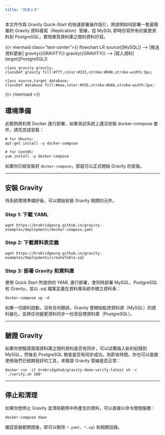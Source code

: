 ```yaml
---
title: "快速上手"
---
```


本文件作爲 Gravity Quick-Start 的快速部署操作指引，將說明如何部署一套最簡單的 Gravity 資料複寫（Replication）管線，從 MySQL 即時抄寫所有的變更資料到 PostgreSQL，實現異質資料庫之間的資料抄寫。

{{< mermaid class="text-center">}}
flowchart LR
	source([MySQL]) --> |推送資料更新| gravity{{GRAVITY}}
	gravity{{GRAVITY}} --> |寫入資料| target([PostgreSQL])

	class gravity gravity;
	classDef gravity fill:#fff,color:#333,stroke:#b00,stroke-width:3px;

	class source,target database;
	classDef database fill:#eee,color:#555,stroke:#bbb,stroke-width:2px;
{{< /mermaid >}}

## 環境準備

此範例將利用 Docker 進行部署，如果測試系統上還沒安裝 docker-compose 套件，請先完成安裝：

```shell
# for Ubuntu:
apt-get install -y docker-compose

# for CentOS:
yum install -y docker-compose
```

如果你已經安裝好 `docker-compose`，那就可以正式開始 Gravity 的安裝。

---

## 安裝 Gravity

待系統環境準備好後，可以開始安裝 Gravity 相關的元件。

### Step 1: 下載 YAML

```shell
wget https://brobridgeorg.github.io/gravity-examples/deployments/docker-compose.yaml
```

### Step 2: 下載資料表定義

```shell
wget https://brobridgeorg.github.io/gravity-examples/deployments/createTable.sql
```

### Step 3: 部署 Gravity 和資料庫

使用 Quick Start 所提供的 YAML 進行部署，會同時部署 MySQL、PostgreSQL 和 Gravity，並以 .sql 檔案定義在資料庫系統中建立資料表：

```shell
docker-compose up -d
```

如果一切順利啟動，沒有任何錯誤，Gravity 會開始監控資料源（MySQL）的資料變化，並將任何變更資料同步一份至目標資料庫（PostgreSQL）。

---

## 驗證 Gravity

如果你想驗證兩個資料庫之間的資料是否有同步，可以試著插入新的紀錄到 MySQL，然後去 PostgreSQL 檢查是否有同步成功。為節省時間，你也可以直接使用我們已經開發好的工具，來驗證 Gravity 管線是否正常：

```shell
docker run -it brobridgehub/gravity-demo-verify:latest sh -c './verify.sh 100'
```

---

## 停止和清理

如果你想停止 Gravity 並清除範例中所產生的資料，可以直接以命令關閉服務：

```shell
docker-compose down
```

確認容器都關閉後，即可以刪除 `*.yaml`、`*.sql` 和相關目錄。
